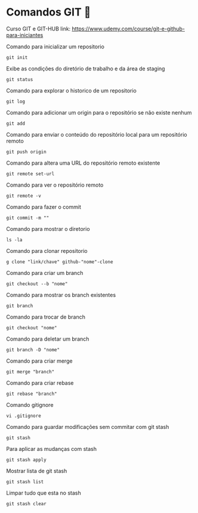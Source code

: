 # Comandos GIT 📖
Curso GIT e GIT-HUB 
link: https://www.udemy.com/course/git-e-github-para-iniciantes

Comando para inicializar um repositorio
```
git init
```
Exibe as condições do diretório de trabalho e da área de staging
```
git status
```
Comando para explorar o historico de um repositorio
```
git log
```
Comando para adicionar um origin para o repositório se não existe nenhum
```
git add
```
Comando para enviar o conteúdo do repositório local para um repositório remoto
```
git push origin
```
Comando para altera uma URL do repositório remoto existente
```
git remote set-url 
```
Comando para ver o repositório remoto
```
git remote -v
```
Comando para fazer o commit
```
git commit -m ""
```
Comando para mostrar o diretorio
```
ls -la
```
Comando para clonar repositorio
```
g clone "link/chave" github-"nome"-clone
```
Comando para criar um branch
```
git checkout --b "nome"
```
Comando para mostrar os branch existentes
```
git branch
```
Comando para trocar de branch
```
git checkout "nome"
```
Comando para deletar um branch
```
git branch -D "nome"
```
Comando para criar merge
```
git merge "branch"
```
Comando para criar rebase
```
git rebase "branch"
```
Comando gitignore
```
vi .gitignore
```

Comando para guardar modificações sem commitar com git stash
```
git stash
```
Para aplicar as mudanças com stash
```
git stash apply
```
Mostrar lista de git stash
```
git stash list
```
Limpar tudo que esta no stash
```
git stash clear
```